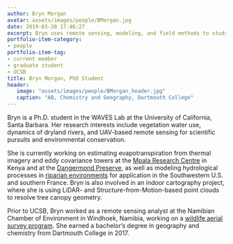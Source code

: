 ```yaml
---
author: Bryn Morgan
avatar: assets/images/people/BMorgan.jpg
date: 2019-03-30 17:46:27
excerpt: Bryn uses remote sensing, modeling, and field methods to study vegetation water use in Southern and East Africa, France, and the Southwest U.S.
portfolio-item-category:
- people
portfolio-item-tag:
- current member
- graduate student
- UCSB
title: Bryn Morgan, PhD Student
header:
   image: "assets/images/people/BMorgan_header.jpg"
   caption: "AB, Chemistry and Geography, Dartmouth College"
---
```


Bryn is a Ph.D. student in the WAVES Lab at the University of California, Santa Barbara. Her research interests include vegetation water use, dynamics of dryland rivers, and UAV-based remote sensing for scientific pursuits and environmental conservation. 

She is currently working on estimating evapotranspiration from thermal imagery and eddy covariance towers at the [Mpala Research Centre]( https://mpala.org) in Kenya and at the [Dangermond Preserve]( https://www.nature.org/en-us/newsroom/the-nature-conservancy-preserves-24000-acre-coastal-ranch-at-point-conceptio/), as well as modeling hydrological processes in [riparian environments]( https://www.news.ucsb.edu/2018/018656/champions-forests) for application in the Southwestern U.S. and southern France. Bryn is also involved in an indoor cartography project, where she is using LiDAR- and Structure-from-Motion-based point clouds to resolve tree canopy geometry.

Prior to UCSB, Bryn worked as a remote sensing analyst at the Namibian Chamber of Environment in Windhoek, Namibia, working on a [wildlife aerial survey program](https://www.n-c-e.org/resource/eye-sky-game-counts). She earned a bachelor’s degree in geography and chemistry from Dartmouth College in 2017. 

